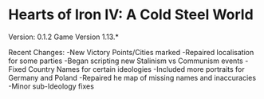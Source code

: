 # Hearts of Iron IV: A Cold Steel World
Version: 0.1.2
Game Version 1.13.*

Recent Changes:
-New Victory Points/Cities marked
-Repaired localisation for some parties
-Began scripting new Stalinism vs Communism events
-Fixed Country Names for certain ideologies
-Included more portraits for Germany and Poland
-Repaired he map of missing names and inaccuracies
-Minor sub-Ideology fixes
